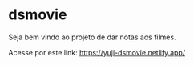 # dsmovie

Seja bem vindo ao projeto de dar notas aos filmes. 

Acesse por este link: 
https://yuji-dsmovie.netlify.app/
